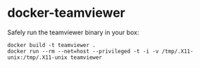 docker-teamviewer
=================

Safely run the teamviewer binary in your box:

    docker build -t teamviewer .
    docker run --rm --net=host --privileged -t -i -v /tmp/.X11-unix:/tmp/.X11-unix teamviewer
